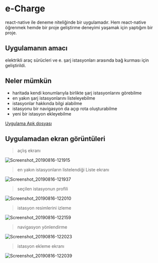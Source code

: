 # e-Charge

react-native ile deneme niteliğinde bir uygulamadır. 
Hem react-native öğrenmek hemde bir proje geliştirme deneyimi yaşamak için yaptığım bir proje.

## Uygulamanın amacı

elektrikli araç sürücleri ve e. şarj istasyonları arasında bağ kurması için geliştirildi.

## Neler mümkün
- haritada kendi konumlarıyla birlikte şarj istasyonlarını görebilme
- en yakın şarj istasyonlarını listeleyebilme
- istasyonlar hakkında bilgi alabilme
- istasyonu bir navigasyon da açıp rota oluşturabilme
- yeni bir istasyon ekleyebilme

[Uygulama Apk dosyası](https://drive.google.com/open?id=1TrASMszbpevul5BJNrAgadvmZGK141kY)

## Uygulamadan ekran görüntüleri


> açlış ekranı

![Screenshot_20190816-121915](https://user-images.githubusercontent.com/44235071/63259114-327d7600-c286-11e9-9e88-733f248c96b0.png)

> en yakın istasyonların listelendiği Liste ekranı

![Screenshot_20190816-121937](https://user-images.githubusercontent.com/44235071/63259195-6bb5e600-c286-11e9-87f1-226b97bc3dbc.png)


> seçilen istasyonun profili

![Screenshot_20190816-122010](https://user-images.githubusercontent.com/44235071/63259374-dd8e2f80-c286-11e9-83d7-8978ad0a91af.png)

> istasyon resimlerini izleme

![Screenshot_20190816-122159](https://user-images.githubusercontent.com/44235071/63259426-09111a00-c287-11e9-8697-95c212e6f14f.png)

> navigasyon yönlendirme

![Screenshot_20190816-122023](https://user-images.githubusercontent.com/44235071/63259526-4d9cb580-c287-11e9-9be8-dcd0f5bf90b7.png)


> istasyon ekleme ekranı

![Screenshot_20190816-122039](https://user-images.githubusercontent.com/44235071/63260194-f39cef80-c288-11e9-8b23-3a49a2c05351.png)



